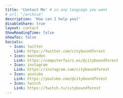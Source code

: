 ```yaml
---
title: 'Contact Me' # in any language you want
# url: "/archive"
description: 'How can I help you?'
disableShare: true
layout: contact
ShowReadingTime: false
showToc: false
Socials:
  - Icon: twitter
    Link: https://twitter.com/cityboundforest
  - Icon: mastodon
    Link: https://computerfairi.es/@cityboundforest
  - Icon: instagram
    Link: https://instagram.com/cityboundforest
  - Icon: youtube
    Link: https://youtube.com/@cityboundforest
  - Icon: twitch
    Link: https://twitch.tv/cityboundforest
---
```

